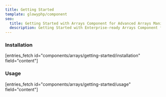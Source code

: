 ```yaml
---
title: Getting Started
template: glowyphp/component
seo:
  title: Getting Started with Arrays Component for Advanced Arrays Manipulations
  description: Getting Started with Enterprise-ready Arrays Component for working with arrays, allowing you to chain multiple arrays operations together using a more readable syntax compared to traditional PHP arrays functions
---
```


### Installation

[entries_fetch id="components/arrays/getting-started/installation" field="content"]

### Usage

[entries_fetch id="components/arrays/getting-started/usage" field="content"]
